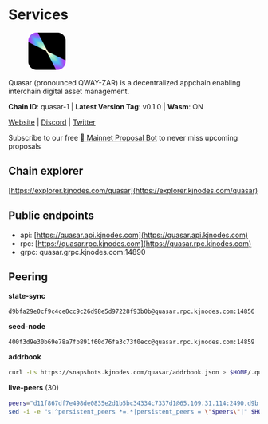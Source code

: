 # Services

<figure><img src="https://raw.githubusercontent.com/kj89/cosmos-images/main/logos/quasar.png" alt=""><figcaption></figcaption></figure>

Quasar (pronounced QWAY-ZAR) is a decentralized  appchain enabling interchain digital asset management.

**Chain ID**: quasar-1 | **Latest Version Tag**: v0.1.0 | **Wasm**: ON

[Website](https://www.quasar.fi) | [Discord](https://discord.gg/quasarfi) | [Twitter](https://twitter.com/QuasarFi)



Subscribe to our free [🤖 Mainnet Proposal Bot](https://t.me/kjnodes_proposal_bot) to never miss upcoming proposals


## Chain explorer
[https://explorer.kjnodes.com/quasar](https://explorer.kjnodes.com/quasar)

## Public endpoints

* api: [https://quasar.api.kjnodes.com](https://quasar.api.kjnodes.com)
* rpc: [https://quasar.rpc.kjnodes.com](https://quasar.rpc.kjnodes.com)
* grpc: quasar.grpc.kjnodes.com:14890

## Peering

**state-sync**

```text
d9bfa29e0cf9c4ce0cc9c26d98e5d97228f93b0b@quasar.rpc.kjnodes.com:14856
```

**seed-node**

```text
400f3d9e30b69e78a7fb891f60d76fa3c73f0ecc@quasar.rpc.kjnodes.com:14859
```

**addrbook**
```bash
curl -Ls https://snapshots.kjnodes.com/quasar/addrbook.json > $HOME/.quasarnode/config/addrbook.json
```

**live-peers** (30)
```bash
peers="d11f867df7e498de0835e2d1b5bc34334c7337d1@65.109.31.114:2490,d9bfa29e0cf9c4ce0cc9c26d98e5d97228f93b0b@65.109.88.38:48656,d2247f7b919f0781c90ee61958d7044665a22d38@169.155.169.84:26656,a286b35c9e9626cc7b780120ebe4afa883c059ce@144.76.40.53:18256,88cc4d314c9804a9478e900b6f18a83ea58a98c6@57.128.20.163:18256,367d65ece0aafd9b46e15b9dd58fe319d7d29550@143.198.172.109:26656,6f9e244b6e225241c02b235f700c2b0788da982d@148.113.159.22:18256,2028d1984d4828fb5662225d12db1a8722b9bfab@135.181.215.62:4740,5a111b281852be31838ecf1202e59981e618355e@89.116.31.95:18256,bccdc6cb3a0785bf3ee65d98c38bdd62bb843285@141.95.157.139:18256,66e0a7d2c2fc75a91627085d0ac5681a35dfd408@37.252.184.234:26656,201eb8fc1e84beb4bdce8ae5614c7abb41e32edb@65.109.160.91:18256,ff8bfc8a197e279810ccb21acdd987dfd6d3eb54@81.0.248.60:18256,298e0e1faf8a5da43514cc2908d2908658e732a0@38.146.3.148:18256,6128f51914659e0ee2c57970d84223404fe5e5ce@65.108.137.36:26656,8688b59432d98b6ded8bed01c3c29d4892ae6e4f@38.146.3.149:18256,1c4d42123dc63fba03bc28d2b5a837879e7de979@162.55.245.149:2040,10e73ac4ab3f9e1edd89e1aa342eb4d4f11120f0@135.181.128.114:18256,6cceba286b498d4a1931f85e35ea0fa433373057@169.155.170.222:26656,97e4468ac589eac505a800411c635b14511a61bb@134.65.195.240:26656,e726816f42831689eab9378d5d577f1d06d25716@176.9.188.21:26656,d7ea38275af96271fd66194dad3951ef38b8ba7c@193.70.33.64:18256,6f95ddfd08c07249c4efafb781eb30ca5739b223@65.109.93.44:18256,dc0a7aa89cc33c93b878ca68b4263af77daafc66@65.21.200.7:1270,e1b058e5cfa2b836ddaa496b10911da62dcf182e@65.21.136.170:58656,f2e7f8af9e5f72bcde83a8bc0ca05aded6d51a5e@103.180.28.199:26656,1bf81f0f4e35769d075300bc46e3998d63bf2bb2@135.181.210.186:26656,bbf8c1562c20726a436f1c1476ad49e560ca179b@51.89.190.33:26656,4a95d1523814b34c2469e62461d67b8ccef2ab02@34.28.193.244:26656,c97640c7c53a32ff301c09b261bbccb35c286dba@65.109.50.30:26656"
sed -i -e "s|^persistent_peers *=.*|persistent_peers = \"$peers\"|" $HOME/.quasarnode/config/config.toml
```
